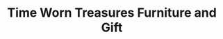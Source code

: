 ---
title: "Time Worn Treasures Furniture and Gift"
url: /rice-lake/time-worn-treasures-furniture-and-gift/
shop: Möbel
---